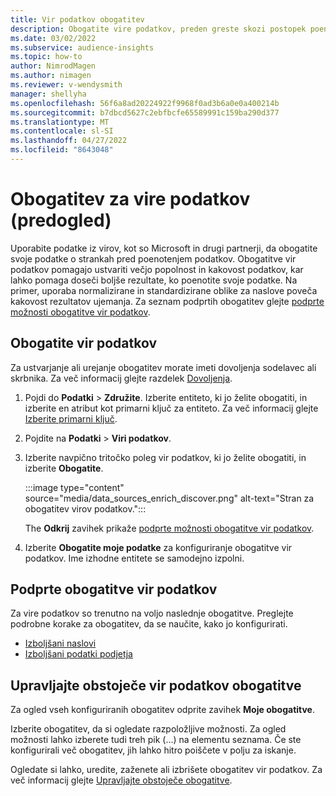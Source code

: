 ```yaml
---
title: Vir podatkov obogatitev
description: Obogatite vire podatkov, preden greste skozi postopek poenotenja podatkov.
ms.date: 03/02/2022
ms.subservice: audience-insights
ms.topic: how-to
author: NimrodMagen
ms.author: nimagen
ms.reviewer: v-wendysmith
manager: shellyha
ms.openlocfilehash: 56f6a8ad20224922f9968f0ad3b6a0e0a400214b
ms.sourcegitcommit: b7dbcd5627c2ebfbcfe65589991c159ba290d377
ms.translationtype: MT
ms.contentlocale: sl-SI
ms.lasthandoff: 04/27/2022
ms.locfileid: "8643048"
---
```

# <a name="enrichment-for-data-sources-preview"></a>Obogatitev za vire podatkov (predogled)

Uporabite podatke iz virov, kot so Microsoft in drugi partnerji, da obogatite svoje podatke o strankah pred poenotenjem podatkov. Obogatitve vir podatkov pomagajo ustvariti večjo popolnost in kakovost podatkov, kar lahko pomaga doseči boljše rezultate, ko poenotite svoje podatke. Na primer, uporaba normalizirane in standardizirane oblike za naslove poveča kakovost rezultatov ujemanja. Za seznam podprtih obogatitev glejte [podprte možnosti obogatitve vir podatkov](#supported-data-source-enrichments).

## <a name="enrich-a-data-source"></a>Obogatite vir podatkov

Za ustvarjanje ali urejanje obogatitev morate imeti dovoljenja sodelavec ali skrbnika. Za več informacij glejte razdelek [Dovoljenja](permissions.md).  

1. Pojdi do **Podatki** > **Združite**. Izberite entiteto, ki jo želite obogatiti, in izberite en atribut kot primarni ključ za entiteto. Za več informacij glejte [Izberite primarni ključ](map-entities.md#select-primary-key-and-semantic-type-for-attributes).

1. Pojdite na **Podatki** > **Viri podatkov**.
 
1. Izberite navpično tritočko poleg vir podatkov, ki jo želite obogatiti, in izberite **Obogatite**.

   :::image type="content" source="media/data_sources_enrich_discover.png" alt-text="Stran za obogatitev virov podatkov.":::

   The **Odkrij** zavihek prikaže [podprte možnosti obogatitve vir podatkov](#supported-data-source-enrichments).

1. Izberite **Obogatite moje podatke** za konfiguriranje obogatitve vir podatkov. Ime izhodne entitete se samodejno izpolni.

## <a name="supported-data-source-enrichments"></a>Podprte obogatitve vir podatkov

Za vire podatkov so trenutno na voljo naslednje obogatitve. Preglejte podrobne korake za obogatitev, da se naučite, kako jo konfigurirati.

- [Izboljšani naslovi](enrichment-enhanced-addresses.md)
- [Izboljšani podatki podjetja](enrichment-enhanced-company-data.md)

## <a name="manage-existing-data-source-enrichments"></a>Upravljajte obstoječe vir podatkov obogatitve

Za ogled vseh konfiguriranih obogatitev odprite zavihek **Moje obogatitve**.

Izberite obogatitev, da si ogledate razpoložljive možnosti. Za ogled možnosti lahko izberete tudi treh pik (...) na elementu seznama. Če ste konfigurirali več obogatitev, jih lahko hitro poiščete v polju za iskanje.

Ogledate si lahko, uredite, zaženete ali izbrišete obogatitev vir podatkov. Za več informacij glejte [Upravljajte obstoječe obogatitve](enrichment-hub.md).
